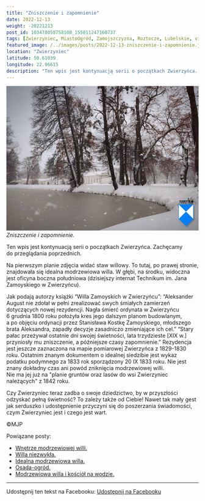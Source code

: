 ```yaml
---
title: "Zniszczenie i zapomnienie"
date: 2022-12-13
weight: -20221213
post_id: 103478058758108_155811247160737
tags: [Zwierzyniec, MiastoOgród, Zamojszczyzna, Roztocze, Lubelskie, villarestituta, turystyka, dziedzictwo, zabytki, krajobrazy]
featured_image: /../images/posts/2022-12-13-zniszczenie-i-zapomnienie.jpg
location: "Zwierzyniec"
latitude: 50.61039
longitude: 22.96615
description: "Ten wpis jest kontynuacją serii o początkach Zwierzyńca. Zachęcamy do przeglądania poprzednich...."
---
```


![Zniszczenie i zapomnienie.](/images/posts/2022-12-13-zniszczenie-i-zapomnienie.jpg)
*Zniszczenie i zapomnienie.*

Ten wpis jest kontynuacją serii o początkach Zwierzyńca. Zachęcamy do przeglądania poprzednich.

Na pierwszym planie zdjęcia widać staw willowy. To tutaj, po prawej stronie, znajdowała się idealna modrzewiowa willa. W głębi, na środku, widoczna jest oficyna boczna południowa (dzisiejszy internat Technikum im. Jana Zamoyskiego w Zwierzyńcu).

Jak podają autorzy książki “Willa Zamoyskich w Zwierzyńcu”:
“Aleksander August nie zdołał w pełni zrealizować swych śmiałych zamierzeń dotyczących nowej rezydencji. Nagła śmierć ordynata w Zwierzyńcu 6 grudnia 1800 roku położyła kres jego dalszym planom budowlanym, a po objęciu ordynacji przez Stanisława Kostkę Zamoyskiego, młodszego brata Aleksandra, zapadły decyzje zasadniczo zmieniające ich cel.”
“Stary pałac przeżywał ostatnie dni swojej świetności, lata trzydzieste [XIX w.] przyniosły mu zniszczenie, a późniejsze czasy zapomnienie.”
Rezydencja jest jeszcze zaznaczona na mapie pomiarowej Zwierzyńca z 1829-1830 roku. Ostatnim znanym dokumentem o idealnej siedzibie jest wykaz podatku podymnego za 1833 rok sporządzony 20 IX 1833 roku.
Nie jest znany dokładny czas ani powód zniknięcia modrzewiowej willi. Nie ma jej już na "planie gruntów oraz lasów do wsi Zwierzyniec należących" z 1842 roku.

Czy Zwierzyniec teraz zadba o swoje dziedzictwo, by w przyszłości odzyskać pełną świetność?
To zależy także od Ciebie!
Nawet tak mały gest jak serduszko i udostępnienie przyczyni się do poszerzania świadomości, czym Zwierzyniec jest i czego jest wart.



©MJP

Powiązane posty:
- [Wnętrze modrzewiowej willi.](/posts/Wnetrze-modrzewiowej-willi)
- [Willa niezwykła.](/posts/Willa-niezwykla)
- [Idealna modrzewiowa willa.](/posts/Idealna-modrzewiowa-willa)
- [Osada-ogród.](/posts/Osada-ogrod)
- [Modrzewiowa willa i kościół na wodzie.](/posts/Modrzewiowa-willa-i-kosciol-na-wodzie)


---

Udostępnij ten tekst na Facebooku:
[Udostępnij na Facebooku](https://www.facebook.com/sharer/sharer.php?u=https://stowarzyszeniewachniewskiej.pl/posts/Zniszczenie-i-zapomnienie)

<script type="application/ld+json">
{
  "@context": "https://schema.org",
  "@type": "BlogPosting",
  "headline": "Zniszczenie i zapomnienie",
  "datePublished": "2022-12-13",
  "dateModified": "2022-12-13",
  "author": {
    "@type": "Person",
    "name": "Michał Jan Patyk"
  },
  "publisher": {
    "@type": "Organization",
    "name": "Stowarzyszenie im. Aleksandry Wachniewskiej",
    "logo": {
      "@type": "ImageObject",
      "url": "https://stowarzyszeniewachniewskiej.pl/images/logo/logo.svg"
    }
  },
  "mainEntityOfPage": {
    "@type": "WebPage",
    "@id": "https://stowarzyszeniewachniewskiej.pl/posts/zniszczenie-i-zapomnienie"
  },
  "image": {
    "@type": "ImageObject",
    "url": "https://stowarzyszeniewachniewskiej.pl//images/posts/2022-12-13-zniszczenie-i-zapomnienie.jpg"
  },
  "articleSection": "Dziedzictwo Kulturowe i Zabytki",
  "keywords": "[Zwierzyniec, MiastoOgród, Zamojszczyzna, Roztocze, Lubelskie, villarestituta, turystyka, dziedzictwo, zabytki, krajobrazy]",
  "wordCount": 211,
  "articleBody": "Ten wpis jest kontynuacją serii o początkach Zwierzyńca. Zachęcamy do przeglądania poprzednich.\n\nNa pierwszym planie zdjęcia widać staw willowy. To tutaj, po prawej stronie, znajdowała się idealna modrzewiowa willa. W głębi, na środku, widoczna jest oficyna boczna południowa (dzisiejszy internat Technikum im. Jana Zamoyskiego w Zwierzyńcu).\n\nJak podają autorzy książki “Willa Zamoyskich w Zwierzyńcu”:\n“Aleksander August nie zdołał w pełni zrealizować swych śmiałych zamierzeń dotyczących nowej rezydencji. Nagła śmierć ordynata w Zwierzyńcu 6 grudnia 1800 roku położyła kres jego dalszym planom budowlanym, a po objęciu ordynacji przez Stanisława Kostkę Zamoyskiego, młodszego brata Aleksandra, zapadły decyzje zasadniczo zmieniające ich cel.”\n“Stary pałac przeżywał ostatnie dni swojej świetności, lata trzydzieste [XIX w.] przyniosły mu zniszczenie, a późniejsze czasy zapomnienie.”\nRezydencja jest jeszcze zaznaczona na mapie pomiarowej Zwierzyńca z 1829-1830 roku. Ostatnim znanym dokumentem o idealnej siedzibie jest wykaz podatku podymnego za 1833 rok sporządzony 20 IX 1833 roku.\nNie jest znany dokładny czas ani powód zniknięcia modrzewiowej willi. Nie ma jej już na \"planie gruntów oraz lasów do wsi Zwierzyniec należących\" z 1842 roku.\n\nCzy Zwierzyniec teraz zadba o swoje dziedzictwo, by w przyszłości odzyskać pełną świetność?\nTo zależy także od Ciebie!\nNawet tak mały gest jak serduszko i udostępnienie przyczyni się do poszerzania świadomości, czym Zwierzyniec jest i czego jest wart.\n\n\n\n©MJP",
  "description": "Ten wpis jest kontynuacją serii o początkach Zwierzyńca. Zachęcamy do przeglądania poprzednich....",
  "copyrightHolder": {
    "@type": "Person",
    "name": "Michał Jan Patyk"
  }
}
</script>
<script type="application/ld+json">
{
  "@context": "https://schema.org",
  "@type": "BreadcrumbList",
  "itemListElement": [
    {
      "@type": "ListItem",
      "position": 1,
      "name": "Home",
      "item": "https://stowarzyszeniewachniewskiej.pl"
    },
    {
      "@type": "ListItem",
      "position": 2,
      "name": "posts",
      "item": "https://stowarzyszeniewachniewskiej.pl/posts"
    },
    {
      "@type": "ListItem",
      "position": 3,
      "name": "Zniszczenie i zapomnienie",
      "item": "https://stowarzyszeniewachniewskiej.pl/posts/zniszczenie-i-zapomnienie"
    }
  ]
}
</script>
